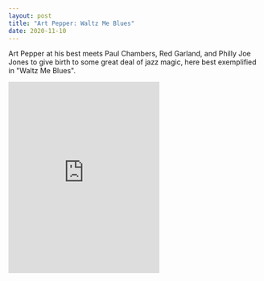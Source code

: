 ```yaml
---
layout: post
title: "Art Pepper: Waltz Me Blues"
date: 2020-11-10
---
```


Art Pepper at his best meets Paul Chambers, Red Garland, and Philly Joe Jones to give birth to some great deal of jazz magic, here best exemplified in "Waltz Me Blues".

<iframe src="https://open.spotify.com/embed/track/6Mi3MsunPLMhJ6wl09RZEP" width="300" height="380" frameborder="0" allowtransparency="true" allow="encrypted-media"></iframe>